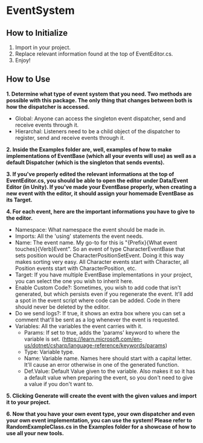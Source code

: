 # EventSystem

## How to Initialize

1. Import in your project.
2. Replace relevant information found at the top of EventEditor.cs.
3. Enjoy!

## How to Use

**1. Determine what type of event system that you need. Two methods are possible with this package. The only thing that changes between both is how the dispatcher is accessed.**
* Global: Anyone can access the singleton event dispatcher, send and receive events through it.
* Hierarchal: Listeners need to be a child object of the dispatcher to register, send and receive events through it.

**2. Inside the Examples folder are, well, examples of how to make implementations of EventBase (which all your events will use) as well as a default Dispatcher (which is the singleton that sends events).**

**3. If you've properly edited the relevant informations at the top of EventEditor.cs, you should be able to open the editor under Data/Event Editor (in Unity). If you've made your EventBase properly, when creating a new event with the editor, it should assign your homemade EventBase as its Target.**

**4. For each event, here are the important informations you have to give to the editor.**
* Namespace: What namespace the event should be made in.
* Imports: All the 'using' statements the event needs.
* Name: The event name. My go-to for this is "{Prefix}{What event touches}{Verb}Event". So an event of type CharacterEventBase that sets position would be CharacterPositionSetEvent. Doing it this way makes sorting very easy. All Character events start with Character, all Position events start with CharacterPosition, etc.
* Target: If you have multiple EventBase implementations in your project, you can select the one you wish to inherit here.
* Enable Custom Code?: Sometimes, you wish to add code that isn't generated, but which persists even if you regenerate the event. It'll add a spot in the event script where code can be added. Code in there should never be deleted by the editor.
* Do we send logs?: If true, it shows an extra box where you can set a comment that'll be sent as a log whenever the event is requested.
* Variables: All the variables the event carries with it.
  * Params: If set to true, adds the 'params' keyword to where the variable is set. (https://learn.microsoft.com/en-us/dotnet/csharp/language-reference/keywords/params)
  * Type: Variable type.
  * Name: Variable name. Names here should start with a capital letter. It'll cause an error otherwise in one of the generated function.
  * Def.Value: Default Value given to the variable. Also makes it so it has a default value when preparing the event, so you don't need to give a value if you don't want to.

**5. Clicking Generate will create the event with the given values and import it to your project.**

**6. Now that you have your own event type, your own dispatcher and even your own event implementation, you can use the system! Please refer to RandomExampleClass.cs in the Examples folder for a showcase of how to use all your new tools.**
